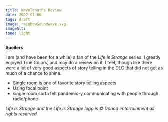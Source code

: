 ```yaml
---
title: Wavelengths Review
date: 2022-01-06
tags: draft
image: rainbowSoundwave.svg
imageAlt:
tone: light
---
```


**Spoilers**

I am (and have been for a while) a fan of the *Life Is Strange* series. I greatly enjoyed True Colors, and may do a review on it. I feel, though like there were a lot of very good aspects of story telling in the DLC that did not get as much of a chance to shine.



* Single room is one of favorite story telling aspects
* Using focal point
* single room sorta felt pandemic-y communicating with people through radio/phone

*Life Is Strange and the Life Is Strange logo is &copy; Donod entertainment all rights reserved*